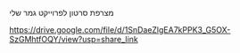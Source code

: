 מצרפת סרטון לפרוייקט גמר שלי 

https://drive.google.com/file/d/1SnDaeZlgEA7kPPK3_G5OX-SzGMhtfOQY/view?usp=share_link
